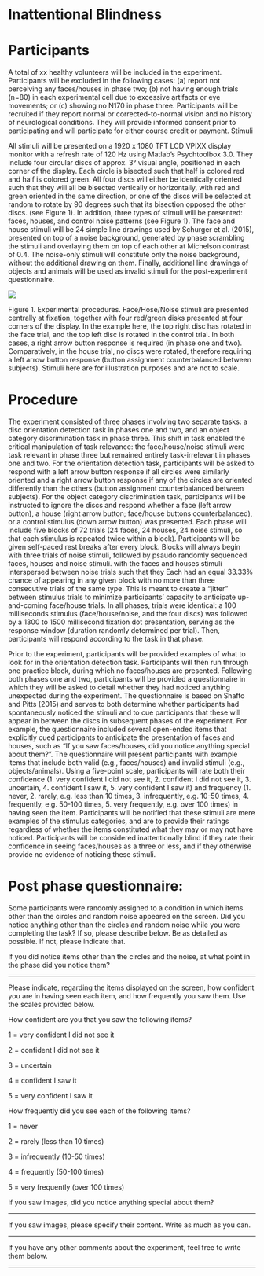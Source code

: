 # Inattentional Blindness

# Participants

A total of xx healthy volunteers will be included in the experiment. Participants will be excluded in the following cases: (a) report not perceiving any faces/houses in phase two; (b) not having enough trials (n=80) in each experimental cell due to excessive artifacts or eye movements; or (c) showing no N170 in phase three. Participants will be recruited if they report normal or corrected-to-normal vision and no history of neurological conditions. They will provide informed consent prior to participating and will participate for either course credit or payment.
Stimuli

All stimuli will be presented on a 1920 x 1080 TFT LCD VPIXX display monitor with a refresh rate of 120 Hz using Matlab’s Psychtoolbox 3.0. They include four circular discs of approx. 3° visual angle, positioned in each corner of the display. Each circle is bisected such that half is colored red and half is colored green. All four discs will either be identically oriented such that they will all be bisected vertically or horizontally, with red and green oriented in the same direction, or one of the discs will be selected at random to rotate by 90 degrees such that its bisection opposed the other discs. (see Figure 1). In addition, three types of stimuli will be presented: faces, houses, and control noise patterns (see Figure 1). The face and house stimuli will be 24 simple line drawings used by Schurger et al. (2015), presented on top of a noise background, generated by phase scrambling the stimuli and overlaying them on top of each other at Michelson contrast of 0.4. The noise-only stimuli will constitute only the noise background, without the additional drawing on them. Finally, additional line drawings of objects and animals will be used as invalid stimuli for the post-experiment questionnaire.



![](https://user-images.githubusercontent.com/74588101/103888048-bdb21280-50ec-11eb-967e-b6f22aed1636.png)

Figure 1. Experimental procedures. Face/Hose/Noise stimuli are presented centrally at fixation, together with four red/green disks presented at four corners of the display. In the example here, the top right disc has rotated in the face trial, and the top left disc is rotated in the control trial. In both cases, a right arrow button response is required (in phase one and two). Comparatively, in the house trial, no discs were rotated, therefore requiring a left arrow button response (button assignment counterbalanced between subjects). Stimuli here are for illustration purposes and are not to scale.



# Procedure

The experiment consisted of three phases involving two separate tasks: a disc orientation detection task in phases one and two, and an object category discrimination task in phase three. This shift in task enabled the critical manipulation of task relevance: the face/house/noise stimuli were task relevant in phase three but remained entirely task-irrelevant in phases one and two. For the orientation detection task, participants will be asked to respond with a left arrow button response if all circles were similarly oriented and a right arrow button response if any of the circles are oriented differently than the others (button assignment counterbalanced between subjects). For the object category discrimination task, participants will be instructed to ignore the discs and respond whether a face (left arrow button), a house (right arrow button; face/house buttons counterbalanced), or a control stimulus (down arrow button) was presented. 
Each phase will include five blocks of 72 trials (24 faces, 24 houses, 24 noise stimuli, so that each stimulus is repeated twice within a block). Participants will be given self-paced rest breaks after every block. Blocks will always begin with three trials of noise stimuli, followed by psaudo randomly sequenced faces, houses and noise stimuli. with the faces and houses stimuli interspersed between noise trials such that they Each had an equal 33.33% chance of appearing in any given block with no more than three consecutive trials of the same type. This is meant to create a “jitter” between stimulus trials to minimize participants’ capacity to anticipate up-and-coming face/house trials. 
In all phases, trials were identical: a 100 milliseconds stimulus (face/house/noise, and the four discs) was followed by a 1300 to 1500 millisecond fixation dot presentation, serving as the response window (duration randomly determined per trial). Then, participants will respond according to the task in that phase. 


Prior to the experiment, participants will be provided examples of what to look for in the orientation detection task. Participants will then run through one practice block, during which no faces/houses are presented. Following both phases one and two, participants will be provided a questionnaire in which they will be asked to detail whether they had noticed anything unexpected during the experiment. The questionnaire is based on Shafto and Pitts (2015) and serves to both determine whether participants had spontaneously noticed the stimuli and to cue participants that these will appear in between the discs in subsequent phases of the experiment. For example, the questionnaire included several open-ended items that explicitly cued participants to anticipate the presentation of faces and houses, such as “If you saw faces/houses, did you notice anything special about them?”. The questionnaire will present participants with example items that include both valid (e.g., faces/houses) and invalid stimuli (e.g., objects/animals). Using a five-point scale, participants will rate both their confidence (1. very confident I did not see it, 2. confident I did not see it, 3. uncertain, 4. confident I saw it, 5. very confident I saw it) and frequency (1. never, 2. rarely, e.g. less than 10 times, 3. infrequently, e.g. 10-50 times, 4. frequently, e.g. 50-100 times, 5. very frequently, e.g. over 100 times) in having seen the item. Participants will be notified that these stimuli are mere examples of the stimulus categories, and are to provide their ratings regardless of whether the items constituted what they may or may not have noticed. Participants will be considered inattentionally blind if they rate their confidence in seeing faces/houses as a three or less, and if they otherwise provide no evidence of noticing these stimuli.

# Post phase questionnaire:

Some participants were randomly assigned to a condition in which items other than the circles and random noise appeared on the screen. Did you notice anything other than the circles and random noise while you were completing the task? If so, please describe
below. Be as detailed as possible. If not, please indicate that.

If you did notice items other than the circles and the noise, at what point in the phase did you notice them?
___________________________________________________________


Please indicate, regarding the items displayed on the screen, how confident you are in having seen each item, and how frequently you saw them. Use the scales provided below.


How confident are you that you saw the following items?

1 = very confident I did not see it

2 = confident I did not see it

3 = uncertain

4 = confident I saw it

5 = very confident I saw it


How frequently did you see each of the following items?

1 = never

2 = rarely (less than 10 times)

3 = infrequently (10-50 times)

4 = frequently (50-100 times)

5 = very frequently (over 100 times)



If you saw images, did you notice anything special about them?
___________________________________________________________

If you saw images, please specify their content. Write as much as you can.
___________________________________________________________

If you have any other comments about the experiment, feel free to write them below.
___________________________________________________________
